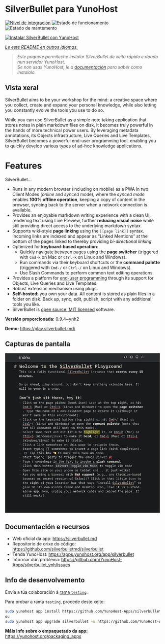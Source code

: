 <!--
NOTA: Este README foi creado automáticamente por <https://github.com/YunoHost/apps/tree/master/tools/readme_generator>
NON debe editarse manualmente.
-->

# SilverBullet para YunoHost

[![Nivel de integración](https://dash.yunohost.org/integration/silverbullet.svg)](https://ci-apps.yunohost.org/ci/apps/silverbullet/) ![Estado de funcionamento](https://ci-apps.yunohost.org/ci/badges/silverbullet.status.svg) ![Estado de mantemento](https://ci-apps.yunohost.org/ci/badges/silverbullet.maintain.svg)

[![Instalar SilverBullet con YunoHost](https://install-app.yunohost.org/install-with-yunohost.svg)](https://install-app.yunohost.org/?app=silverbullet)

*[Le este README en outros idiomas.](./ALL_README.md)*

> *Este paquete permíteche instalar SilverBullet de xeito rápido e doado nun servidor YunoHost.*  
> *Se non usas YunoHost, le a [documentación](https://yunohost.org/install) para saber como instalalo.*

## Vista xeral

SilverBullet aims to be your workshop for the mind: a creative space where you collect, create and expand your personal knowledge, while also letting you constantly evolve the tools you use to do so.

While you can use SilverBullet as a simple note taking application that stores notes in plain markdown files on disk, it becomes truly powerful in the hands of more technical power users. By leveraging metadata annotations, its Objects infrastructure, Live Queries and Live Templates, SilverBullet becomes a powerful end-user programming tool, enabling you to quickly develop various types of ad-hoc knowledge applications.

# Features

SilverBullet...

- Runs in any modern browser (including on mobile) as a PWA in two Client Modes (_online_ and _synced_ mode), where the _synced mode_ enables **100% offline operation**, keeping a copy of content in the browser, syncing back to the server when a network connection is available.
- Provides an enjoyable markdown writing experience with a clean UI, rendering text using Live Preview, further **reducing visual noise** while still providing direct access to the underlying markdown syntax.
- Supports wiki-style **page linking** using the `[[page link]]` syntax. Incoming links are indexed and appear as “Linked Mentions” at the bottom of the pages linked to thereby providing _bi-directional linking_.
- Optimized for **keyboard-based operation**:
  - Quickly navigate between pages using the **page switcher** (triggered with `Cmd-k` on Mac or `Ctrl-k` on Linux and Windows).
  - Run commands via their keyboard shortcuts or the **command palette** (triggered with `Cmd-/` or `Ctrl-/` on Linux and Windows).
  - Use Slash Commands to perform common text editing operations.
- Provides a platform for [end-user programming](https://www.inkandswitch.com/end-user-programming/) through its support for Objects, Live Queries and Live Templates.
- Robust extension mechanism using plugs.
- **Self-hosted**: you own your data. All content is stored as plain files in a folder on disk. Back up, sync, edit, publish, script with any additional tools you like.
- SilverBullet is [open source, MIT licensed](https://github.com/silverbulletmd/silverbullet) software.


**Versión proporcionada:** 0.9.4~ynh2

**Demo:** <https://play.silverbullet.md/>

## Capturas de pantalla

![Captura de pantalla de SilverBullet](./doc/screenshots/silverbullet.jpg)

## Documentación e recursos

- Web oficial da app: <https://silverbullet.md>
- Repositorio de orixe do código: <https://github.com/silverbulletmd/silverbullet>
- Tenda YunoHost: <https://apps.yunohost.org/app/silverbullet>
- Informar dun problema: <https://github.com/YunoHost-Apps/silverbullet_ynh/issues>

## Info de desenvolvemento

Envía a túa colaboración á [rama `testing`](https://github.com/YunoHost-Apps/silverbullet_ynh/tree/testing).

Para probar a rama `testing`, procede deste xeito:

```bash
sudo yunohost app install https://github.com/YunoHost-Apps/silverbullet_ynh/tree/testing --debug
ou
sudo yunohost app upgrade silverbullet -u https://github.com/YunoHost-Apps/silverbullet_ynh/tree/testing --debug
```

**Máis info sobre o empaquetado da app:** <https://yunohost.org/packaging_apps>
